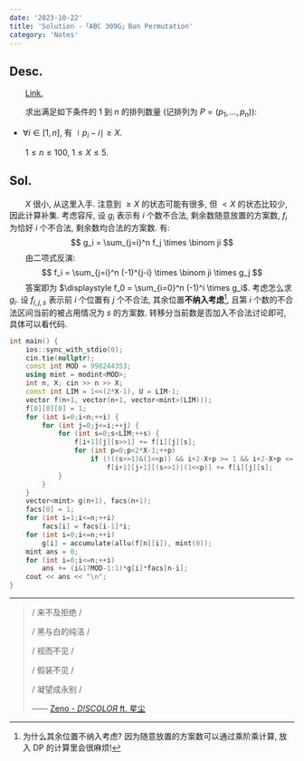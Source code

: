 ```yaml
---
date: '2023-10-22'
title: 'Solution -「ABC 309G」Ban Permutation'
category: 'Notes'
---
```


## Desc.

&emsp;&emsp;[Link.](https://atcoder.jp/contests/abc309/tasks/abc309_g)

&emsp;&emsp;求出满足如下条件的 $1$ 到 $n$ 的排列数量 (记排列为 $P = (p_1, \dots, p_n))$:

- $\forall i \in [1, n]$, 有 $\mid p_i-i\mid \geqslant X$.

&emsp;&emsp;$1 \leqslant n \leqslant 100$, $1 \leqslant X \leqslant 5$.

## Sol.

&emsp;&emsp;$X$ 很小, 从这里入手. 注意到 $\geqslant X$ 的状态可能有很多, 但 $< X$ 的状态比较少, 因此计算补集. 考虑容斥, 设 $g_i$ 表示有 $i$ 个数不合法, 剩余数随意放置的方案数, $f_i$ 为恰好 $i$ 个不合法, 剩余数均合法的方案数. 有:
$$
g_i = \sum_{j=i}^n f_j \times \binom ji
$$
&emsp;&emsp;由二项式反演:
$$
f_i = \sum_{j=i}^n (-1)^{j-i} \times \binom ji \times g_j
$$
&emsp;&emsp;答案即为 $\displaystyle f_0 = \sum_{i=0}^n (-1)^i \times g_i$. 考虑怎么求 $g_i$. 设 $f_{i, j, s}$ 表示前 $i$ 个位置有 $j$ 个不合法, 其余位置**不纳入考虑**[^1], 且第 $i$ 个数的不合法区间当前的被占用情况为 $s$ 的方案数. 转移分当前数是否加入不合法讨论即可, 具体可以看代码.

```cpp
int main() {
    ios::sync_with_stdio(0);
    cin.tie(nullptr);
    const int MOD = 998244353;
    using mint = modint<MOD>;
    int n, X; cin >> n >> X;
    const int LIM = 1<<(2*X-1), U = LIM-1;
    vector f(n+1, vector(n+1, vector<mint>(LIM)));
    f[0][0][0] = 1;
    for (int i=0;i<n;++i) {
        for (int j=0;j<=i;++j) {
            for (int s=0;s<LIM;++s) {
                f[i+1][j][s>>1] += f[i][j][s];
                for (int p=0;p<2*X-1;++p)
                    if (!((s>>1)&(1<<p)) && i+2-X+p >= 1 && i+2-X+p <= n)
                        f[i+1][j+1][(s>>1)|(1<<p)] += f[i][j][s];
            }
        }
    }
    vector<mint> g(n+1), facs(n+1);
    facs[0] = 1;
    for (int i=1;i<=n;++i)
        facs[i] = facs[i-1]*i;
    for (int i=0;i<=n;++i)
        g[i] = accumulate(allu(f[n][i]), mint(0));
    mint ans = 0;
    for (int i=0;i<=n;++i)
        ans += (i&1?MOD-1:1)*g[i]*facs[n-i];
    cout << ans << "\n";
}
```

---

>/ 来不及拒绝 /
>
>/ 黑与白的纯洁 /
>
>/ 视而不见 /
>
>/ 假装不见 /
>
>/ 凝望成永别 /
>
>—— [Zeno - *D!SCOLOЯ* ft. 星尘](https://vocadb.net/S/147283)

[^1]: 为什么其余位置不纳入考虑? 因为随意放置的方案数可以通过乘阶乘计算, 放入 DP 的计算里会很麻烦!
